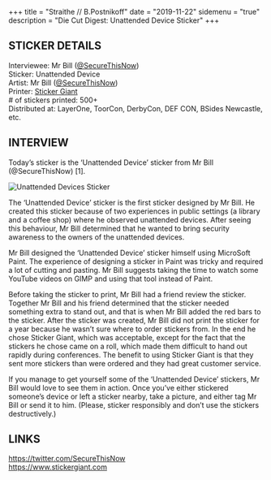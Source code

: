 +++ 
title = "Straithe // B.Postnikoff"
date = "2019-11-22"
sidemenu = "true"
description = "Die Cut Digest: Unattended Device Sticker"
+++

## STICKER DETAILS  
Interviewee: Mr Bill ([@SecureThisNow](https://twitter.com/SecureThisNow ))  
Sticker: Unattended Device  
Artist: Mr Bill ([@SecureThisNow](https://twitter.com/SecureThisNow ))    
Printer: [Sticker Giant](https://www.stickergiant.com)  
\# of stickers printed: 500+   
Distributed at: LayerOne, ToorCon, DerbyCon, DEF CON, BSides Newcastle, etc.

## INTERVIEW
Today’s sticker is the ‘Unattended Device’ sticker from Mr Bill (@SecureThisNow) [1].

![Unattended Devices Sticker](/images/sticker-unattended-device.png)

The ‘Unattended Device’ sticker is the first sticker designed by Mr Bill. He created this sticker because of two experiences in public settings (a library and a coffee shop) where he observed unattended devices. After seeing this behaviour, Mr Bill determined that he wanted to bring security awareness to the owners of the unattended devices.

Mr Bill designed the ‘Unattended Device’ sticker himself using MicroSoft Paint. The experience of designing a sticker in Paint was tricky and required a lot of cutting and pasting. Mr Bill suggests taking the time to watch some YouTube videos on GIMP and using that tool instead of Paint.

Before taking the sticker to print, Mr Bill had a friend review the sticker. Together Mr Bill and his friend determined that the sticker needed something extra to stand out, and that is when Mr Bill added the red bars to the sticker. After the sticker was created, Mr Bill did not print the sticker for a year because he wasn’t sure where to order stickers from. In the end he chose Sticker Giant, which was acceptable, except for the fact that the stickers he chose came on a roll, which made them difficult to hand out rapidly during conferences. The benefit to using Sticker Giant is that they sent more stickers than were ordered and they had great customer service.

If you manage to get yourself some of the ‘Unattended Device’ stickers, Mr Bill would love to see them in action. Once you’ve either stickered someone’s device or left a sticker nearby, take a picture, and either tag Mr Bill or send it to him. (Please, sticker responsibly and don’t use the stickers destructively.)

## LINKS
https://twitter.com/SecureThisNow  
https://www.stickergiant.com
